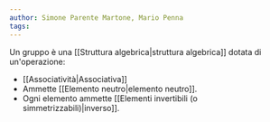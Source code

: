 ```yaml
---
author: Simone Parente Martone, Mario Penna
tags:
---
```

Un gruppo è una [[Struttura algebrica|struttura algebrica]] dotata di un'operazione:
- [[Associatività|Associativa]]
- Ammette [[Elemento neutro|elemento neutro]].
- Ogni elemento ammette [[Elementi invertibili (o simmetrizzabili)|inverso]].